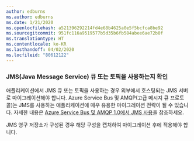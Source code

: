 ```yaml
---
author: edburns
ms.author: edburns
ms.date: 1/21/2020
ms.openlocfilehash: a521396292214fd4e68b4625a0e5f5bcfca8be92
ms.sourcegitcommit: 951fc116a9519577b5d35b6fb584abee6ae72b0f
ms.translationtype: HT
ms.contentlocale: ko-KR
ms.lasthandoff: 04/02/2020
ms.locfileid: "80612122"
---
```

### <a name="determine-whether-java-message-service-jms-queues-or-topics-are-in-use"></a>JMS(Java Message Service) 큐 또는 토픽을 사용하는지 확인

애플리케이션에서 JMS 큐 또는 토픽을 사용하는 경우 외부에서 호스팅되는 JMS 서버로 마이그레이션해야 합니다. Azure Service Bus 및 AMQP(고급 메시지 큐 프로토콜)는 JMS를 사용하는 애플리케이션에 매우 유용한 마이그레이션 전략이 될 수 있습니다. 자세한 내용은 [Azure Service Bus 및 AMQP 1.0에서 JMS 사용](/azure/service-bus-messaging/service-bus-java-how-to-use-jms-api-amqp)을 참조하세요.

JMS 영구 저장소가 구성된 경우 해당 구성을 캡처하여 마이그레이션 후에 적용해야 합니다.
